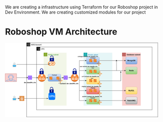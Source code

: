 We are creating a infrastructure using Terraform for our Roboshop project in Dev Environment. We are creating customized modules for our project 


# Roboshop VM Architecture

![alt text](Imageu/roboshop-infra-dev.drawio.svg)




